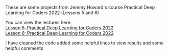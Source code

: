 These are some projects from Jeremy Howard's course Practical Deep Learning for Coders 2022 (Lessons 5 and 6)  

You can view the lectures here:  
[Lesson 5: Practical Deep Learning for Coders 2022](https://www.youtube.com/watch?v=_rXzeWq4C6w)  
[Lesson 6: Practical Deep Learning for Coders 2022](https://www.youtube.com/watch?v=AdhG64NF76E)  

I have cleaned the code added some helpful lines to view results and some helpful comments